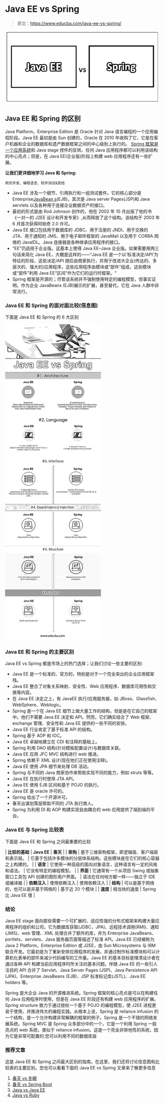 # Java EE vs Spring

> 原文：<https://www.educba.com/java-ee-vs-spring/>

![Java EE vs Spring](img/030e606486553cb56e9a4a3d0bd1ef2f.png)



## Java EE 和 Spring 的区别

Java Platform，Enterprise Edition 是 Oracle 针对 Java 语言编程的一个应用编程阶段。Java EE 最初是由 Sun 创建的，Oracle 在 2010 年收购了它，它是在客户机器和企业的数据库和遗产数据框架之间的中心级别上执行的。 [Spring 框架是一个应用系统](https://www.educba.com/spring-framework-interview-questions/)和 Java stage 控件的反转。任何 Java 应用程序都可以利用该结构的中心亮点；但是，在 Java EE(企业版)阶段上构建 web 应用程序还有一些扩展。

**让我们更详细地学习 Java 和 Spring:**

<small>网页开发、编程语言、软件测试&其他</small>

*   Java EE 涉及一个细节、引用执行和一组测试套件。它的核心部分是 Enterprise[JavaBean s](https://www.educba.com/what-is-javabeans/)(EJB)，其次是 Java server Pages(JSP)和 Java servlets 以及各种用于连接企业数据资产的接口。
*   最初的形式是由 Rod Johnson 创作的，他在 2002 年 10 月出版了他的书《一对一的 J2EE 设计和开发专家》,从而释放了这个结构。该结构于 2003 年 6 月首次获得阿帕奇 2.0 许可。
*   Java EE 接口包括用于数据库的 JDBC、用于注册的 JNDI、用于交换的 JTA、用于通知的 JMS、用于电子邮件框架的 JavaMail 以及用于 CORBA 网络的 JavaIDL。Java 连接器是各种继承应用程序的接口。
*   “EE”仍适用于企业版。这基本上使得 Java EE–Java 企业版。如果需要用两三句话来简化 Java EE，大概是这样的——“Java EE 是一个以‘标准决定/API’为特征的阶段，这些决定/API 随后由商家执行，并用于改进大企业(传达的、多层次的、强大的)应用程序。这些应用程序由模块或“部件”组成，这些模块或“部件”利用 Java EE“区间”作为它们的运行时框架。"
*   Spring 框架是开源的；尽管该系统并不强制使用特定的编程模型，但事实证明，作为企业 JavaBeans (EJB)展示的扩展，甚至替代，它在 Java 人群中非常流行。

### Java EE 和 Spring 的面对面比较(信息图)

下面是 Java EE 和 Spring 的 6 大区别

![Java-EE vs Spring Infographics](img/781c38f9f864f70f17cbc63ce63042a7.png)



### Java EE 和 Spring 的主要区别

Java EE vs Spring 都是市场上的热门选择；让我们讨论一些主要的区别:

*   Java EE 是一个标准的、官方的，特别是对于一个完全突出的企业应用框架栈。
*   Java EE 整合了对象关系映射、安全性、Web 应用程序、数据库可用性和交换等内容。
*   在 Java EE 决定之上，有 JavaEE 执行/应用服务器，如 JBoss、Glassfish、WebSphere、Weblogic。
*   Spring 是一个在 Java EE 细节上做大量工作的结构，但是是在它自己的框架中。他们不需要 Java EE 决定和 API。然而，它们确实结合了 Web 框架、exchange 管理、安全性和 Java EE 提供的一些不同的安排。
*   Java EE 行业肯定了基于标准 API 的结构。
*   Spring 基于 AOP 和 IOC。
*   Java EE 卓越地建立在 CDI 和注释的基础上。
*   Spring 利用 DAO 结构(针对模板配置设计)与数据库关联。
*   Java EE 应用 JFC MVC 结构进行 web 推进。
*   Spring 依赖于 XML 设计(现在他们正在使用注释)。
*   Java EE 使用 JPA 细节来处理 DB 活动。
*   Spring 与不同的 Java 商家协作来帮助实现不同的能力，例如 struts 等等。
*   Java EE 在执行时使用 JTA API。
*   Java EE 使用 EJB 区间和基于 POJO 的执行。
*   Java EE 是 oracle 许可的。
*   Spring 给出了一个开源许可。
*   春天出谋划策层帮助不同的 JTA 执行商人。
*   Spring 为利用 DI 和 AOP 构建实现自由耦合的 web 应用提供了端到端的平台。

### Java EE 与 Spring 比较表

下面是 Java EE 和 Spring 之间最重要的比较

| **比较的基础** | **Java EE** | **春天** |
| **架构** | 基于三维架构框架，即逻辑层、客户端层和表示层。 | 它基于包括许多模块的分层体系结构。这些模块是在它们的核心容器之上构建的。 |
| **语言** | 它使用一种高级的面向对象语言，这种语言有一定的风格和语法。 | 它没有特定的编程模型。 |
| **界面** | 它通常有一个从项目 Swing 或抽象窗口工具包 API 创建的图形用户界面。 | 语法在任何地方都一样——独立于 IDE 或编译器 |
| **依赖注入** | 使用依赖注入 | 使用依赖注入 |
| **结构** | 可以是基于网络的，也可以是非基于网络的 | 基于近 20 个模块 |
| **速度** | 相当快的速度 | Spring 比 Java EE 慢 |

### 结论

Java EE stage 面向那些需要一个可扩展的、适应性强的分布式框架来构建大量应用程序的组织和公司。它为数据库获取(JDBC，JPA)、远程技术调用(RMI)、通知(JMS)、web 管理、XML 处理合并了额外的库，并为 Enterprise JavaBeans、portlets、servlets、Java 服务器页面等描述了标准 API。Java EE 已经被称为 Java 2 Platform，Enterprise Edition 或 J2EE，由 Sun Microsystems 与 IBM 联合开发。它最初是为了重新安排应用程序的发展，并通过制作标准模块和可以计算机化表单的部件来减少代码编写的工作量。Java EE 的基本目标是理清设计者在通过各种 API 构建当前应用程序时所关注的基本问题。伴随 Java EE 的一些引人注目的 API 合并了 Servlet、Java Server Pages (JSP)、Java Persistence API (JPA)、Enterprise JavaBeans (EJB)、JSP 标准标记库(JSTL)、Java EE holders 等。

Spring 是大企业 Java 的开源推进系统。Spring 框架的核心亮点是可以在构建任何 Java 应用程序时使用，但是在 Java EE 阶段还有构建 web 应用程序的扩展。Spring structure 致力于通过授权一个基于 POJO 的编程模型，使 J2EE 进程更易于使用，并推进伟大的编程实践。从根本上说，Spring 是 reliance infusion 的一个结构，是一个允许构建非常解耦的框架的例子。Spring 是一个不错的网络发展系统。Spring MVC 是 Spring 众多部分中的一个，它是一个利用 Spring 一般亮点的 web 系统，类似于 reliance infusion。这是一个完全非排他性的系统，因为它是非常可配置的:您可以利用不同的数据库层

### 推荐文章

这是 Java EE 和 Spring 之间最大区别的指南。在这里，我们还将讨论信息图和比较表的主要区别。您也可以看看下面的 Java EE vs Spring 文章来了解更多信息

1.  [春天 vs 冬眠](https://www.educba.com/spring-vs-hibernate/)
2.  [春天 vs Spring Boot](https://www.educba.com/spring-vs-spring-boot/)
3.  [Java vs Java EE](https://www.educba.com/java-vs-java-ee/)
4.  [Java vs Ruby](https://www.educba.com/java-vs-ruby/)





